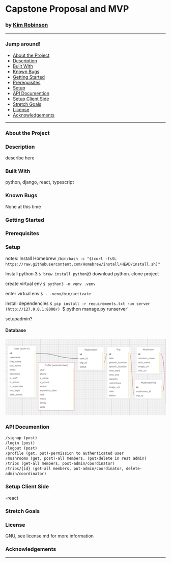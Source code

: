 # Capstone Proposal and MVP 
### by [Kim Robinson](https://github.com/kimmykokonut)

---------------------------
### Jump around!
* <a href="#about-the-project">About the Project</a>
* <a href="#description">Description</a>
* <a href="#built-with">Built With</a>
* <a href="#known-bugs">Known Bugs</a>
* <a href="#getting-started">Getting Started</a>
* <a href="#prerequisites">Prerequisites</a>
* <a href="#setup">Setup</a>
* <a href="#api-documentation">API Documention</a>
* <a href="#setup-client-side">Setup Client Side</a>
* <a href="#stretch-goals">Stretch Goals</a>
* <a href="#license">License</a>
* <a href="#acknowledgements">Acknowledgements</a>
---------------------------
### About the Project

### Description
describe here

### Built With
python, django, react, typescript

### Known Bugs
None at this time

### Getting Started

### Prerequisites

### Setup


notes:
Install Homebrew `/bin/bash -c "$(curl -fsSL https://raw.githubusercontent.com/Homebrew/install/HEAD/install.sh)"`

Install python 3 `$ brew install python@3`
download python.
clone project

create virtual env
`$ python3 -m venv .venv`

enter virtual env
`$ . .venv/bin/activate`

install dependencies
`$ pip install -r requirements.txt
run server (http://127.0.0.1:8000/)
`$ python manage.py runserver`

setupadmin?

#### Database

![Sql Relationship Diagram](./assets/diagrams/sql2.png)


### API Documention

```
/signup (post)
/login (post)
/logout (post)
/profile (get, put)-permission to authenticated user
/mushrooms (get, post)-all members. (put/delete in rest admin)
/trips (get-all members, post-admin/coordinator)
/trips/{id} (get-all members, put-admin/coordinator, delete-admin/coordinator) 
```

### Setup Client Side
-react

### Stretch Goals

### License
GNU, see license.md for more information

### Acknowledgements
-----------------------------